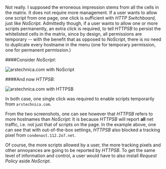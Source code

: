 Not really. I supposed the erroneous impression stems from all the cells in the matrix. It does not require more management. If a user wants to allow one script from one page, one click is sufficient with _HTTP Switchboard_, just like _NoScript_. Admittedly though, if a user wants to allow one or more scripts permanently, an extra click is required, to tell _HTTPSB_ to persist the whitelisted cells in the matrix, since by design, all permissions are temporary -- with the benefit that as opposed to _NoScript_, there is no need to duplicate every hostname in the menu (one for temporary permission, one for permanent permission.)

####Consider _NoScript_:

![arstechnica.com with NoScript](https://raw.githubusercontent.com/gorhill/httpswitchboard/master/doc/img/ns-vs-httpsb-1-ns.png)

####And now _HTTPSB_:

![arstechnica.com with HTTPSB](https://raw.githubusercontent.com/gorhill/httpswitchboard/master/doc/img/ns-vs-httpsb-1-httpsb.png)

In both case, one single click was required to enable scripts temporarily from `arstechnica.com`.

From the two screenshots, one can see however that _HTTPSB_ refers to more hostnames than _NoScript_: It is because _HTTPSB_ will report **all** net traffic, i.e. not just that of scripts on the page. In the example above, one can see that with out-of-the-box settings, _HTTPSB_ also blocked a tracking pixel from `condenast.112.2o7.net`.

Of course, the more scripts allowed by a user, the more tracking pixels and other annoyances are going to be reported by _HTTPSB_. To get the same level of information and control, a user would have to also install _Request Policy_ aside _NoScript_.